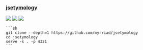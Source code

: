 ### [jsetymology](https://github.com/myrriad/jsetymology)

![](https://img.shields.io/github/license/myrriad/jsetymology) [![](https://img.shields.io/github/last-commit/scillidan/jsetymology/main)](https://github.com/scillidan/jsetymology) ![](https://img.shields.io/badge/Vercel-black?style=flat&logo=Vercel&logoColor=white)

````{tab} From source
```sh
git clone --depth=1 https://github.com/myrriad/jsetymology
cd jsetymology
serve -s . -p 4321
```
````